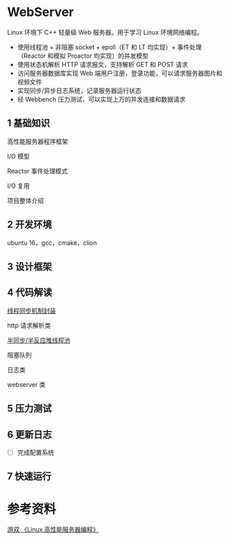 # WebServer

Linux 环境下 C++ 轻量级 Web 服务器。用于学习 Linux 环境网络编程。

-   使用线程池 + 非阻塞 socket + epoll（ET 和 LT 均实现）+ 事件处理（Reactor 和模拟 Proactor 均实现）的并发模型
-   使用状态机解析 HTTP 请求报文，支持解析 GET 和 POST 请求
-   访问服务器数据库实现 Web 端用户注册，登录功能，可以请求服务器图片和视频文件
-   实现同步/异步日志系统，记录服务器运行状态
-   经 Webbench 压力测试，可以实现上万的并发连接和数据请求

## 1 基础知识

高性能服务器程序框架

I/O 模型

Reactor 事件处理模式

I/O 复用

项目整体介绍

## 2 开发环境

ubuntu 16，gcc，cmake，clion

## 3 设计框架



## 4 代码解读

[线程同步机制封装](docs/线程同步机制类封装.md)

http 请求解析类

[半同步/半反应堆线程池](docs/线程池设计与实现.md)

阻塞队列

日志类

webserver 类

## 5 压力测试

## 6 更新日志

-   [ ] 完成配置系统

## 7 快速运行

# 参考资料

[游双 《Linux 高性能服务器编程》](https://book.douban.com/subject/24722611/)

